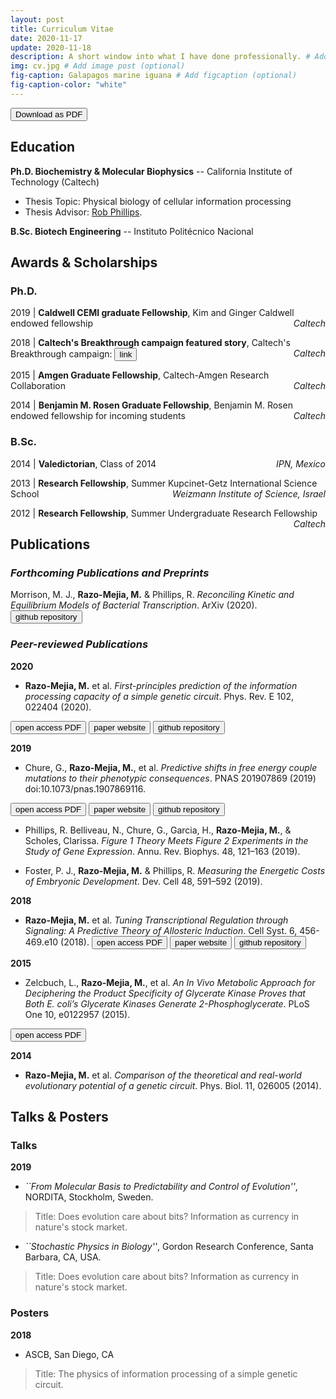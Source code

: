 ```yaml
---
layout: post
title: Curriculum Vitae
date: 2020-11-17
update: 2020-11-18
description: A short window into what I have done professionally. # Add post description (optional)
img: cv.jpg # Add image post (optional)
fig-caption: Galapagos marine iguana # Add figcaption (optional)
fig-caption-color: "white"
---
```

<button class="w3-button w3-black" href="https://github.com/mrazomej/mrazomej_cv/blob/master/CV.pdf">
Download as PDF
<i class="fa fa-file-pdf-o" aria-hidden="true"></i>
</button>

## Education <i class="fa fa-graduation-cap" aria-hidden="true"></i>

**Ph.D. Biochemistry & Molecular Biophysics** -- California Institute of Technology (Caltech)
- Thesis Topic: Physical biology of cellular information processing 
- Thesis Advisor: [Rob Phillips](http://rpgroup.caltech.edu/).

**B.Sc. Biotech Engineering** -- Instituto Politécnico Nacional

## Awards & Scholarships <i class="fa fa-trophy" aria-hidden="true"></i>


### Ph.D.

<p>2019 | <b>Caldwell CEMI graduate Fellowship</b>,
Kim and Ginger Caldwell endowed fellowship 
<span style="float:right;"><i>Caltech</i></span></p> 

<p>2018 | <b>Caltech's Breakthrough campaign featured story</b>, 
Caltech's Breakthrough campaign:
<button href="https://breakthrough.caltech.edu/story/science-and-serendipity/">
link
<i class="fa fa-external-link" aria-hidden="true"></i>
</button> 
<span style="float:right;"><i>Caltech</i></span></p> 

<p>2015 | <b>Amgen Graduate Fellowship</b>,
Caltech-Amgen Research Collaboration
<span style="float:right;"><i>Caltech</i></span></p> 

<p>2014 | <b>Benjamin M. Rosen Graduate Fellowship</b>,
Benjamin M. Rosen endowed fellowship for incoming students
<span style="float:right;"><i>Caltech</i></span></p> 

### B.Sc.

<p>2014 | <b>Valedictorian</b>,
Class of 2014
<span style="float:right;"><i>IPN, Mexico</i></span></p> 

<p>2013 | <b>Research Fellowship</b>,
Summer Kupcinet-Getz International Science School
<span style="float:right;"><i>Weizmann Institute of Science, Israel</i></span></p> 

<p>2012 | <b>Research Fellowship</b>,
Summer Undergraduate Research Fellowship
<span style="float:right;"><i>Caltech</i></span></p>

## Publications <i class="fa fa-area-chart" aria-hidden="true"></i>

### *Forthcoming Publications and Preprints*

Morrison, M. J., **Razo-Mejia, M.** & Phillips, R. *Reconciling Kinetic and Equilibrium Models of Bacterial Transcription*. ArXiv (2020).
<button class="w3-button w3-round" href="https://github.com/RPGroup-PBoC/bursty_transcription">
github repository
<i class="fa fa-github-square" aria-hidden="true"></i>
</button>

### *Peer-reviewed Publications*

**2020**

- **Razo-Mejia, M.** et al. *First-principles prediction of the information 
processing capacity of a simple genetic circuit*. Phys. Rev. E 102, 022404 
(2020). 
<button class="w3-button w3-round" href="https://journals.aps.org/pre/abstract/10.1103/PhysRevE.102.022404">
open access PDF
<i class="fa fa-file-pdf-o" aria-hidden="true"></i>
</button>
<button class="w3-button w3-round" href="https://www.rpgroup.caltech.edu/chann_cap/">
paper website
<i class="fa fa-window-restore" aria-hidden="true"></i>
</button>
<button class="w3-button w3-round" href="https://github.com/RPGroup-PBoC/chann_cap">
github repository
<i class="fa fa-github-square" aria-hidden="true"></i>
</button>

**2019**

- Chure, G., **Razo-Mejia, M.**, et al. *Predictive shifts in free energy couple mutations to their phenotypic consequences*. PNAS 201907869 (2019) doi:10.1073/pnas.1907869116.
<button class="w3-button w3-round" href="https://www.pnas.org/content/116/37/18275.short">
open access PDF
<i class="fa fa-file-pdf-o" aria-hidden="true"></i>
</button>
<button class="w3-button w3-round" href="https://github.com/RPGroup-PBoC/mwc_mutants">
paper website
<i class="fa fa-window-restore" aria-hidden="true"></i>
</button>
<button class="w3-button w3-round" href="https://github.com/RPGroup-PBoC/chann_cap">
github repository
<i class="fa fa-github-square" aria-hidden="true"></i>
</button>

- Phillips, R. Belliveau, N., Chure, G., Garcia, H., **Razo-Mejia, M.**, &
Scholes, Clarissa. *Figure 1 Theory Meets Figure 2 Experiments in the Study of Gene Expression*. Annu. Rev. Biophys. 48, 121–163 (2019).

- Foster, P. J., **Razo-Mejia, M.** & Phillips, R. *Measuring the Energetic Costs of Embryonic Development*. Dev. Cell 48, 591–592 (2019).

**2018**

- **Razo-Mejia, M.** et al. *Tuning Transcriptional Regulation through
  Signaling: A Predictive Theory of Allosteric Induction*. Cell Syst. 6,
  456-469.e10 (2018). 
  <button class="w3-button w3-round" href="https://www.sciencedirect.com/science/article/pii/S2405471218300577">
  open access PDF
  <i class="fa fa-file-pdf-o" aria-hidden="true"></i>
  </button>
  <button class="w3-button w3-round" href="http://www.rpgroup.caltech.edu/mwc_induction/">
  paper website
  <i class="fa fa-window-restore" aria-hidden="true"></i>
  </button>
  <button class="w3-button w3-round" href="http://www.github.com/rpgroup-pboc/mwc_induction">
  github repository
  <i class="fa fa-github-square" aria-hidden="true"></i>
  </button>

**2015**

- Zelcbuch, L., **Razo-Mejia, M.**, et al. *An In Vivo Metabolic Approach for Deciphering the Product Specificity of Glycerate Kinase Proves that Both E. coli’s Glycerate Kinases Generate 2-Phosphoglycerate*. PLoS One 10, e0122957 (2015).
<button class="w3-button w3-round" href="https://journals.plos.org/plosone/article?id=10.1371/journal.pone.0122957">
open access PDF
<i class="fa fa-file-pdf-o" aria-hidden="true"></i>
</button>

**2014**

- **Razo-Mejia, M.** et al. *Comparison of the theoretical and real-world evolutionary potential of a genetic circuit*. Phys. Biol. 11, 026005 (2014).

<!-- <button class="w3-button w3-round" href="">
open access PDF
<i class="fa fa-file-pdf-o" aria-hidden="true"></i>
</button>
<button class="w3-button w3-round" href="">
paper website
<i class="fa fa-window-restore" aria-hidden="true"></i>
</button>
<button class="w3-button w3-round" href="">
github repository
<i class="fa fa-github-square" aria-hidden="true"></i>
</button> -->

## Talks & Posters

### Talks

**2019**

- *``From Molecular Basis to Predictability and Control of Evolution''*, NORDITA, Stockholm, Sweden.

> Title: Does evolution care about bits? Information as currency in nature's stock market.


- *``Stochastic Physics in Biology''*, Gordon Research Conference, Santa Barbara, CA, USA.

> Title: Does evolution care about bits? Information as currency in nature's stock market.

### Posters

**2018**

- ASCB, San Diego, CA

> Title: The physics of information processing of a simple genetic circuit.
